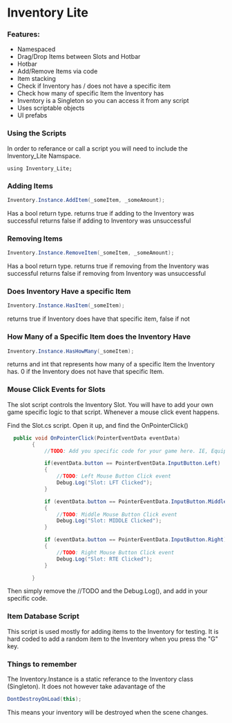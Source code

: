 # Inventory Lite

### Features: 
* Namespaced
* Drag/Drop Items between Slots and Hotbar
* Hotbar
* Add/Remove Items via code
* Item stacking
* Check if Inventory has / does not have a specific item
* Check how many of specific Item the Inventory has
* Inventory is a Singleton so you can access it from any script
* Uses scriptable objects
* UI prefabs


### Using the Scripts
In order to referance or call a script you will need to include the Inventory_Lite Namspace. 
```cscharp
using Inventory_Lite;
```


### Adding Items
```csharp
Inventory.Instance.AddItem(_someItem, _someAmount);
```
Has a bool return type. 
returns true if adding to the Inventory was successful
returns false if adding to Inventory was unsuccessful


### Removing Items
```csharp
Inventory.Instance.RemoveItem(_someItem, _someAmount);
```
Has a bool return type. 
returns true if removing from the Inventory was successful
returns false if removing from Inventory was unsuccessful


### Does Inventory Have a specific Item
```csharp
Inventory.Instance.HasItem(_someItem);
```
returns true if Inventory does have that specific item, false if not


### How Many of a Specific Item does the Inventory Have
```csharp
Inventory.Instance.HasHowMany(_someItem);
```
returns and int that represents how many of a specific Item the Inventory has. 0 if the Inventory does not have that specific Item. 


### Mouse Click Events for Slots
The slot script controls the Inventory Slot. You will have to add your own game specific logic to that script. Whenever a mouse click event happens. 

Find the Slot.cs script. Open it up, and find the OnPointerClick()

```csharp
  public void OnPointerClick(PointerEventData eventData)
        {
            //TODO: Add you specific code for your game here. IE, Equip an Item, drop an item etc.

            if(eventData.button == PointerEventData.InputButton.Left)
            {
                //TODO: Left Mouse Button Click event
                Debug.Log("Slot: LFT Clicked");
            }

            if (eventData.button == PointerEventData.InputButton.Middle)
            {
                //TODO: Middle Mouse Button Click event
                Debug.Log("Slot: MIDDLE Clicked");
            }

            if (eventData.button == PointerEventData.InputButton.Right)
            {
                //TODO: Right Mouse Button Click event
                Debug.Log("Slot: RTE Clicked");
            }

        }
```
Then simply remove the //TODO and the Debug.Log(), and add in your specific code. 


### Item Database Script
This script is used mostly for adding items to the Inventory for testing. It is hard coded to add a random item to the Inventory when you press the "G" key. 


### Things to remember

The Inventory.Instance is a static referance to the Inventory class (Singleton). It does not however take adavantage of the   
 ```csharp
DontDestroyOnLoad(this);
```
This means your inventory will be destroyed when the scene changes. 




